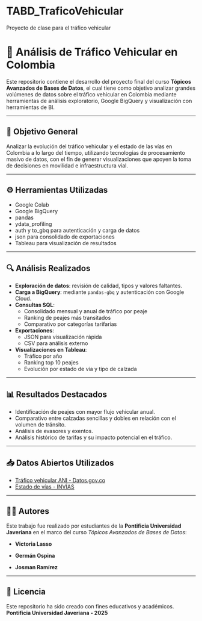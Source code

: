 # TABD_TraficoVehicular
Proyecto de clase para el tráfico vehicular 
# 🚦 Análisis de Tráfico Vehicular en Colombia

Este repositorio contiene el desarrollo del proyecto final del curso **Tópicos Avanzados de Bases de Datos**, el cual tiene como objetivo analizar grandes volúmenes de datos sobre el tráfico vehicular en Colombia mediante herramientas de análisis exploratorio, Google BigQuery y visualización con herramientas de BI.


---

## 🎯 Objetivo General

Analizar la evolución del tráfico vehicular y el estado de las vías en Colombia a lo largo del tiempo, utilizando tecnologías de procesamiento masivo de datos, con el fin de generar visualizaciones que apoyen la toma de decisiones en movilidad e infraestructura vial.

---

## ⚙️ Herramientas Utilizadas

- Google Colab
- Google BigQuery
- pandas
- ydata_profiling
- auth y to_gbq para autenticación y carga de datos
- json para consolidado de exportaciones
- Tableau para visualización de resultados

---

## 🔍 Análisis Realizados

- **Exploración de datos**: revisión de calidad, tipos y valores faltantes.
- **Carga a BigQuery**: mediante `pandas-gbq` y autenticación con Google Cloud.
- **Consultas SQL**:
  - Consolidado mensual y anual de tráfico por peaje
  - Ranking de peajes más transitados
  - Comparativo por categorías tarifarias
- **Exportaciones**:
  - JSON para visualización rápida
  - CSV para análisis externo
- **Visualizaciones en Tableau**:
  - Tráfico por año
  - Ranking top 10 peajes
  - Evolución por estado de vía y tipo de calzada

---

## 📊 Resultados Destacados

- Identificación de peajes con mayor flujo vehicular anual.
- Comparativo entre calzadas sencillas y dobles en relación con el volumen de tránsito.
- Análisis de evasores y exentos.
- Análisis histórico de tarifas y su impacto potencial en el tráfico.

---

## 📥 Datos Abiertos Utilizados

- [Tráfico vehicular ANI - Datos.gov.co](https://www.datos.gov.co/Transporte/Tr-fico-Vehicular-ANI/8yi9-t44c)
- [Estado de vías - INVÍAS]([https://www.datos.gov.co/Transporte/Estado-de-las-v-as-en-Colombia/xyz](https://inviasopendata-invias.opendata.arcgis.com/search?collection=Dataset)) 

---

## 🧑‍💻 Autores

Este trabajo fue realizado por estudiantes de la **Pontificia Universidad Javeriana** en el marco del curso *Tópicos Avanzados de Bases de Datos*:

- **Victoria Lasso**  

- **Germán Ospina**  

- **Josman Ramírez**  

---

## 📄 Licencia

Este repositorio ha sido creado con fines educativos y académicos.  
**Pontificia Universidad Javeriana - 2025**

